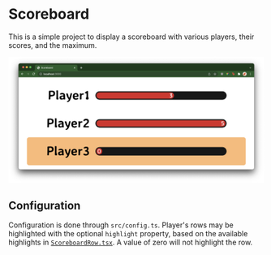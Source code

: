 # Scoreboard

This is a simple project to display a scoreboard with various players, their
scores, and the maximum.

![screenshot](screenshot.png)

## Configuration

Configuration is done through `src/config.ts`. Player's rows may be highlighted
with the optional `highlight` property, based on the available highlights in
[`ScoreboardRow.tsx`](src/ScoreboardRow.tsx). A value of zero will not highlight
the row.
